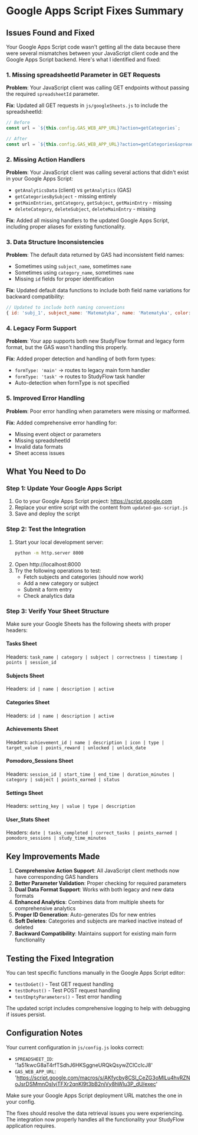 # Google Apps Script Fixes Summary

## Issues Found and Fixed

Your Google Apps Script code wasn't getting all the data because there were several mismatches between your JavaScript client code and the Google Apps Script backend. Here's what I identified and fixed:

### 1. **Missing spreadsheetId Parameter in GET Requests**
**Problem**: Your JavaScript client was calling GET endpoints without passing the required `spreadsheetId` parameter.

**Fix**: Updated all GET requests in `js/googleSheets.js` to include the spreadsheetId:
```javascript
// Before
const url = `${this.config.GAS_WEB_APP_URL}?action=getCategories`;

// After  
const url = `${this.config.GAS_WEB_APP_URL}?action=getCategories&spreadsheetId=${encodeURIComponent(this.config.SPREADSHEET_ID)}`;
```

### 2. **Missing Action Handlers**
**Problem**: Your JavaScript client was calling several actions that didn't exist in your Google Apps Script:
- `getAnalyticsData` (client) vs `getAnalytics` (GAS)
- `getCategoriesBySubject` - missing entirely
- `getMainEntries`, `getCategory`, `getSubject`, `getMainEntry` - missing
- `deleteCategory`, `deleteSubject`, `deleteMainEntry` - missing

**Fix**: Added all missing handlers to the updated Google Apps Script, including proper aliases for existing functionality.

### 3. **Data Structure Inconsistencies**
**Problem**: The default data returned by GAS had inconsistent field names:
- Sometimes using `subject_name`, sometimes `name`
- Sometimes using `category_name`, sometimes `name`  
- Missing `id` fields for proper identification

**Fix**: Updated default data functions to include both field name variations for backward compatibility:
```javascript
// Updated to include both naming conventions
{ id: 'subj_1', subject_name: 'Matematyka', name: 'Matematyka', color: '#FF6B6B', icon: '📐', active: true }
```

### 4. **Legacy Form Support**
**Problem**: Your app supports both new StudyFlow format and legacy form format, but the GAS wasn't handling this properly.

**Fix**: Added proper detection and handling of both form types:
- `formType: 'main'` → routes to legacy main form handler
- `formType: 'task'` → routes to StudyFlow task handler
- Auto-detection when formType is not specified

### 5. **Improved Error Handling**
**Problem**: Poor error handling when parameters were missing or malformed.

**Fix**: Added comprehensive error handling for:
- Missing event object or parameters
- Missing spreadsheetId
- Invalid data formats
- Sheet access issues

## What You Need to Do

### Step 1: Update Your Google Apps Script
1. Go to your Google Apps Script project: https://script.google.com
2. Replace your entire script with the content from `updated-gas-script.js`
3. Save and deploy the script

### Step 2: Test the Integration
1. Start your local development server:
   ```bash
   python -m http.server 8000
   ```
2. Open http://localhost:8000
3. Try the following operations to test:
   - Fetch subjects and categories (should now work)
   - Add a new category or subject
   - Submit a form entry
   - Check analytics data

### Step 3: Verify Your Sheet Structure
Make sure your Google Sheets has the following sheets with proper headers:

#### Tasks Sheet
Headers: `task_name | category | subject | correctness | timestamp | points | session_id`

#### Subjects Sheet  
Headers: `id | name | description | active`

#### Categories Sheet
Headers: `id | name | description | active`

#### Achievements Sheet
Headers: `achievement_id | name | description | icon | type | target_value | points_reward | unlocked | unlock_date`

#### Pomodoro_Sessions Sheet
Headers: `session_id | start_time | end_time | duration_minutes | category | subject | points_earned | status`

#### Settings Sheet
Headers: `setting_key | value | type | description`

#### User_Stats Sheet
Headers: `date | tasks_completed | correct_tasks | points_earned | pomodoro_sessions | study_time_minutes`

## Key Improvements Made

1. **Comprehensive Action Support**: All JavaScript client methods now have corresponding GAS handlers
2. **Better Parameter Validation**: Proper checking for required parameters
3. **Dual Data Format Support**: Works with both legacy and new data formats
4. **Enhanced Analytics**: Combines data from multiple sheets for comprehensive analytics
5. **Proper ID Generation**: Auto-generates IDs for new entries
6. **Soft Deletes**: Categories and subjects are marked inactive instead of deleted
7. **Backward Compatibility**: Maintains support for existing main form functionality

## Testing the Fixed Integration

You can test specific functions manually in the Google Apps Script editor:
- `testDoGet()` - Test GET request handling
- `testDoPost()` - Test POST request handling  
- `testEmptyParameters()` - Test error handling

The updated script includes comprehensive logging to help with debugging if issues persist.

## Configuration Notes

Your current configuration in `js/config.js` looks correct:
- `SPREADSHEET_ID`: '1a51kwcG8aT4rfTSdhJ6HKSggneURQkQsywZClCcIcJ8'
- `GAS_WEB_APP_URL`: 'https://script.google.com/macros/s/AKfycby8CSl_CeZG3oMlLu4hvRZNoJsrDSMmnOsIyiTFXr2qnKl9t3bB2njVy8hWlu3P_dU/exec'

Make sure your Google Apps Script deployment URL matches the one in your config.

The fixes should resolve the data retrieval issues you were experiencing. The integration now properly handles all the functionality your StudyFlow application requires.
